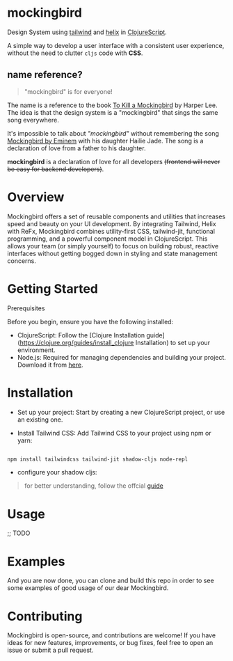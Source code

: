 # mockingbird

Design System using [tailwind](https://tailwindcss.com/) and [helix](https://github.com/lilactown/helix) in [ClojureScript](https://clojurescript.org/).

A simple way to develop a user interface with a consistent user experience, without the need to clutter `cljs` code with **CSS**.

## name reference?

> "mockingbird" is for everyone!

The name is a reference to the book [To Kill a Mockingbird](https://en.wikipedia.org/wiki/To_Kill_a_Mockingbird) by Harper Lee. The idea is that the design system is a "mockingbird" that sings the same song everywhere.

It's impossible to talk about *"mockingbird"* without remembering the song [Mockingbird by Eminem](https://www.youtube.com/watch?v=S9bCLPwzSC0) with his daughter Hailie Jade. The song is a declaration of love from a father to his daughter.

**mockingbird** is a declaration of love for all developers ~~(frontend will never be easy for backend developers)~~.

# Overview

Mockingbird offers a set of reusable components and utilities that increases speed and beauty on your UI development. By integrating Tailwind, Helix with ReFx, Mockingbird combines utility-first CSS, tailwind-jit, functional programming, and a powerful component model in ClojureScript. This allows your team (or simply yourself) to focus on building robust, reactive interfaces without getting bogged down in styling and state management concerns.

# Getting Started

Prerequisites

Before you begin, ensure you have the following installed:
- ClojureScript: Follow the [Clojure Installation guide](https://clojure.org/guides/install_clojure Installation) to set up your environment.
- Node.js: Required for managing dependencies and building your project. Download it from [here](https://www.npmjs.com/package/downloads).

# Installation

- Set up your project: Start by creating a new ClojureScript project, or use an existing one.

- Install Tailwind CSS: Add Tailwind CSS to your project using npm or yarn:

``` sh

npm install tailwindcss tailwind-jit shadow-cljs node-repl

```

- configure your shadow cljs:

> for better understanding, follow the offcial [guide](https://github.com/thheller/shadow-cljs)


# Usage 

;; TODO

# Examples
And you are now done, you can clone and build this repo in order to see some examples of good usage of our dear Mockingbird.

# Contributing

Mockingbird is open-source, and contributions are welcome! If you have ideas for new features, improvements, or bug fixes, feel free to open an issue or submit a pull request.

